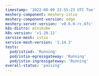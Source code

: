 ```yaml
---
timestamp: '2022-08-09 22:55:23 UTC Tue'
meshery-component: meshery-istio
meshery-component-version: edge
meshery-server-version: 'v0.6.0-rc.6fc'
k8s-distro: minikube
k8s-version: 'v1.20.11'
service-mesh: istio
service-mesh-version: '1.14.3'
tests:
  pod/istiod: 'Running'
  pod/istio-egressgateway: 'Running'
  pod/istio-ingressgateway: 'Running'
overall-status: 'passing'
---
```

